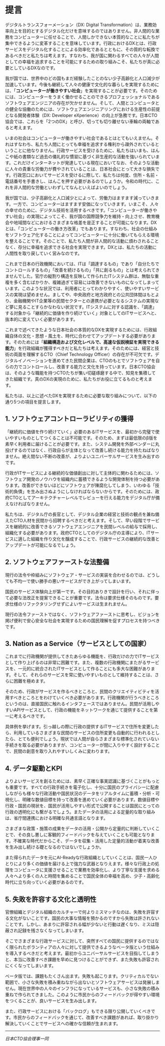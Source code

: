 # 提言

デジタルトランスフォーメーション（DX: Digital Transformation）は、業務効率向上を目的とするデジタル化だけを意味するのではありません。非人間的な業務をコンピューターに任せることで、人間しかできない本質的なことに私たちが集中できるように変革することを意味しています。行政におけるDXとは、行政サービスをデジタル化することによる効率化であるとともに、その質的な転換であるべきだと私たちは考えます。すなわち、我が国に関わるすべての人々が人間としての幸福を追求することを可能にするための取り組みこそ、私たちが真に必要としているDXなのです。

我が国では、世界中のどの国もまだ経験したことのない少子高齢化と人口減少が加速しています。今後も継続して人々の健康で文化的な暮らしを実現するためには、「**コンピューターが働きやすい社会**」を実現することが必要です。そのためには、コンピューターをうまく働かせることのできるプロフェッショナルであるソフトウェアエンジニアの存在が欠かせません。そして、人間とコンピュータとの健全な協働のためには、ソフトウェアエンジニアリングにおける生産性の前提となる開発者体験（DX: Developer eXperience）の向上が急務です。日本CTO協会では、これらを「2つのDX」と呼び、切っても切り離せない車輪の両軸であると考えます。

いまの社会はコンピューターが働きやすい社会であるとはとてもいえません。それはすなわち、私たち人間にとっても幸福を追求する権利から疎外されているということに他なりません。行政サービスを受けるために、私たちはいまも、はんこや紙の書類など過去の儀礼的な慣習に基づく非生産的な活動を強いられています。これだけインターネットが発達している現在においてなお、そのような活動に人々の貴重な労働力が費やされていることは、日本社会にとって大きな損失です。行政窓口においてサービスを受けるに際して、私たちは何度、住所・名前・電話番号を手書きし、はんこを押す必要があるのでしょうか。令和の時代に、これを非人間的な労働といわずしてなんといえばよいのでしょう。

我が国では、少子高齢化と人口減少とによって、労働力はますます減っていきます。一方で、コンピューターはますます安価になっていきます。いまこそ、人々の幸せのために、デジタル技術を活用するべきです。「コンピューターが働きやすい社会」の実現によってこそ、我が国の国際競争力を維持・向上させ、教育機会や地域間などにおけるさまざまな格差を是正することが可能になります。DXとは、「コンピューターの働き方改革」でもあります。すなわち、社会の仕組みをソフトウェア化することによってコンピューターに十分に働いてもらえる環境を整えることです。そのことで、私たち人間が非人間的な活動に煩わされることなく、存分に幸福を追求できる社会を実現できます。DXとは、私たちの活動に人間性を取り戻していく営みなのです。

これまで日本の行政機関においては、ITは「調達するもの」であり「自分たちでコントロールするもの」「改善を続けるもの」「共に創るもの」とは考えられてきませんでした。官庁の縦割り構造を反映して作られたITシステム群は、無駄な重複を多く含むばかりか、複雑過ぎて容易には改善できないものになってしまっています。このような状況では、利用者にとってわかりやすく、使いやすいサービスの実現は望めません。ましてや、中央政府と地方政府との公共団体間はもとより、金融機関やIT企業等の民間セクターとの連携が必要となるシステムの実現など夢に見ることすらかなわない状況です。ITシステムに対する認識を、「調達」する対象から「継続的に価値を作り続けていく」対象としてのITサービスへと、抜本的に変えていく必要があります。

これまで述べてきたような日本社会の本質的なDXを実現するためには、行政組織自体の文化・思想・風土を、時代に合わせてアップデートする必要があります。そのためには「**組織構造および文化レベルで、高速な仮説検証を実現できる能力**」を行政組織が獲得すべきだと私たちは考えます。そのためには、経営と技術の両面を理解するCTO（Chief Technology Officer）の存在が不可欠です。デジタルイノベーションを進めてきた民間企業は、CTOのもとでソフトウェアを自らの力でコントロールし、改善する能力と文化を持っています。日本CTO協会は、そのような職能を持つCTOたちが集い切磋琢磨する中で、知見を集積してきた組織です。真のDXの実現のために、私たちがお役に立てるものと考えます。

私たちは、以上に述べたDXを実現するために必要な取り組みについて、以下の通り5つの項目を提言します。

## 1. ソフトウェアコントローラビリティの獲得

「継続的に価値を作り続けていく」必要のあるITサービスを、最初から完璧で使いやすいものとしてつくることは不可能です。そのため、まずは最低限のβ版を素早く利用者に届けることが必要です。また、システム開発を外部ベンダーに丸投げするのではなく、行政自らが主体となって改善し続ける能力を持たねばなりません。絶え間ない不断の改善が、よりよいユニバーサルサービスを生み出すのです。

行政がITサービスによる継続的な価値創出に対して主体的に関わるためには、ソフトウェア開発のノウハウを組織内に蓄積できるような開発体制を持つ必要があります。改善ができないほどにソフトウェアが陳腐化してしまう、いわゆる「技術的負債」を生み出さぬようにしなければならないからです。そのためには、政府CTOとしてアーキテクチャーレベルでレビューを行える能力をデジタル庁が備えなければなりません。

私たちは、デジタル庁の長官として、デジタル企業の経営と技術の観点を兼ね備えたCTO人材を民間から招聘するべきだと考えます。そして、早い段階でサービスを継続的に改善できるソフトウェアエンジニアを民間レベルの給与で採用し、組織化する必要があります。政府CTOとしてのデジタル庁の主導により、ITサービスに適した組織を作り文化を醸成することで、行政サービスの継続的な改善とアップデートが可能になるでしょう。

## 2. ソフトウェアファーストな法整備

現行の法令や枠組みにソフトウェア・サービスの実装を合わせるのでは、どうしても不均一で使い勝手の悪いサービスができ上がってしまいます。

国民のサービス体験向上が第一です。その目的ありきで設計を行い、それに伴って必要な法改正を提案できることが重要です。法令は要求仕様そのものです。要求仕様のリファクタリングせずによいサービスは生まれません。

現行の法令ファーストではなく、ソフトウェアファーストに思考し、ビジョンを掲げ便利で安心安全な社会を実現するための国民理解を促すプロセスを持つべきです。

## 3. Nation as a Service（サービスとしての国家）

これまでに行政機関が提供してきたあらゆる機能を、行政だけの力でITサービスとして作り上げるのは非常に困難です。また、複数の行政機関にまたがるサービスを、一元的に統合されたITサービスとして作ることにも多大な困難があります。そして、それらのサービスを常に使いやすいものとして維持することは、さらに困難を極めます。

そのため、行政がサービスを作るべきところと、民間のクリエイティビティを活用すべきところとをわけていくべき必要があります。行政機関が行うべきところというのは、直接国民に触れるインタフェースではありません。民間が活用しやすいAPIサービスとして、行政の機能をネットワークを通じて提供することを第一に考えるべきです。

具体例を挙げます。引っ越しの際に行政の提供するITサービスで住所を変更したら、利用しているさまざまな民間のサービスの住所変更も自動的に行われるとしたら、とても便利でしょう。現状では人間が自らさまざまな標準化されていない手続きを取る必要がありますが、コンピューターが間に入りやすく設計することで、民間の創意を取り入れやすいしくみに変わります。

## 4. データ駆動とKPI

よりよいサービスを創るためには、素早く正確な事実認識に基づくことがもっとも重要です。すべての行政手続きを電子化し、十分に国民のプライバシーに配慮しながらも様々な行政活動や国民状況のデータをリアルタイムに蓄積・分析・可視化し、明確な数値目標を持って改善を進めていく必要があります。数値目標や行政・国民の現状を、国民が活用しやすい形式で公開することは国民にとっての行政の透明化にも繋がるでしょう。またデータの活用による定量的な取り組みは、省庁間連携における明確な共通言語となります。

さまざまな政策・施策の成果をデータの活用・公開から定量的に判断していくことで、その良し悪しに客観的フィードバックを与えていくことも可能となります。不確実な時代だからこそ、データを収集・活用した定量的活動が着実な改善を生み出し続ける礎となるのではないでしょうか。

また得られたデータを元にAI-Readyな行政組織としていくことは、国民一人ひとりにより多くの価値を届ける上で強力な武器となりえます。様々な行政上の処理をコンピュータに支援させることで業務を効率化し、より丁寧な支援を求める人々へより多くの人と時間を集めることで国民全体の幸福を高め、少子・高齢化時代に立ち向っていく必要があるのです。

## 5. 失敗を許容する文化と透明性

官僚組織とデジタル組織のカルチャーで何よりミスマッチなのは、失敗を許容する文化がないことです。国民の大事な情報を預かるのですから失敗は許されないことです。しかし、あまりに許容される幅が少ないと行動は遅くなり、ミスは隠蔽され記録を残さなくなってしまいます。

そこでさまざまな行政サービスに対して、突然すべての国民に提供するのではなく限られたボランティアの人々に対して提供できるようなベータ版という仕組みを導入するべきだと考えます。最初からユニバーサルサービスを目指してしまうと、本当に改善すべき課題を早めに見つけることができず、また失敗も許容されにくくなってしまいます。

ベータ版では、課題もたくさん出ます。失敗も起こります。クリティカルでない範囲で、小さな失敗を積み重ねながら出ないとソフトウェアサービスは発展しません。現在世界中の人々のインフラになっているサービスも、小さな失敗の積み重ねで作られてきました。このように市民からのフィードバックが得やすい環境をつくることが、良いサービスを生み出します。

また、行政サービスにおける「バックログ」もできる限り公開していくべきです。市民からのフィードバックを通じて、改善すべき課題があれば、取り掛かり解決していくことでサービスへの確かな信頼が生まれます。

----

*日本CTO協会理事一同*
